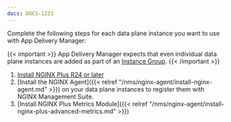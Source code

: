 ```yaml
---
docs: DOCS-1233
---
```


Complete the following steps for each data plane instance you want to use with App Delivery Manager:

   {{< important >}}
   App Delivery Manager expects that even individual data plane instances are added as part of an [Instance Group](https://docs.nginx.com/nginx-management-suite/nim/how-to/nginx/manage-instance-groups/).
    {{< /important >}}

1. [Install NGINX Plus R24 or later](https://docs.nginx.com/nginx/admin-guide/installing-nginx/installing-nginx-plus/)
2. [Install the NGINX Agent]({{< relref "/nms/nginx-agent/install-nginx-agent.md" >}}) on your data plane instances to register them with NGINX Management Suite.
3. [Install NGINX Plus Metrics Module]({{< relref "/nms/nginx-agent/install-nginx-plus-advanced-metrics.md" >}})

